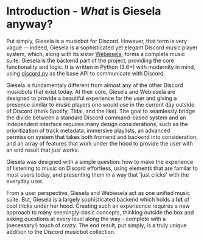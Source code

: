# Introduction - *What* is Giesela anyway?

Put simply, Giesela is a musicbot for Discord. However, that term is very vague -- indeed, Giesela is a sophisticated yet elegant Discord music player system, which, along with its sister [Webiesela](https://github.com/siku2/Webiesela), forms a complete music suite. Giesela is the backend part of the project, providing the core functionality and logic. It is written in Python (3.6+) with modernity in mind, using [discord.py](https://github.com/Rapptz/discord.py) as the base API to communicate with Discord.

Giesela is fundamentaly different from almost any of the other Discord musicbots that exist today. At their core, Giesela and Webiesela are designed to provide a beautiful experience for the user and giving a presence similar to music players one would use in the current day outside of Discord (think Spotify, Tidal, and the like). The goal to seamlessly bridge the divide between a standard Discord command-based system and an independent interface requires many design considerations, such as the prioritization of track metadata, immersive playlists, an advanced permission system that takes both frontend and backend into consideration, and an array of features that work under the hood to provide the user with an end result that *just works*. 

Giesela was designed with a simple question: how to make the experience of listening to music on Discord effortless, using elements that are familar to most users today, and presenting them in a way that 'just clicks' with the everyday user. 

From a user perspective, Giesela and Webiesela act as one unified music suite. But, Giesela is a largely sophisticated backend which holds a **lot** of cool tricks under her hood. Creating such an experiecnce requires a new approach to many seemingly-basic concepts, thinking outside the box and asking questions at every level along the way - complete with a (necessary!) touch of crazy. The end result, put simply, is a truly unique addition to the Discord musicbot collection.
